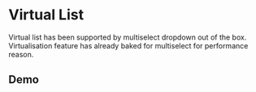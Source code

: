 # Virtual List

Virtual list has been supported by multiselect dropdown out of the box. Virtualisation feature has already baked for multiselect for performance reason.

## Demo

<ms-large-volume-data></ms-large-volume-data>

<code-tabs>
  <code-pane title="app/virtual-list.component.html" path="virtual-list/src/app/virtual-list.component.html"></code-pane>
  <code-pane title="app/virtual-list.component.ts" path="virtual-list/src/app/virtual-list.component.ts"></code-pane>
</code-tabs>
